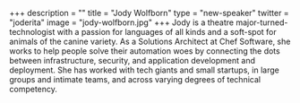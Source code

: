 +++
description = ""
title = "Jody Wolfborn"
type = "new-speaker"
twitter = "joderita"
image = "jody-wolfborn.jpg"
+++
Jody is a theatre major-turned-technologist with a passion for languages of all kinds and a soft-spot for animals of the canine variety. As a Solutions Architect at Chef Software, she works to help people solve their automation woes by connecting the dots between infrastructure, security, and application development and deployment. She has worked with tech giants and small startups, in large groups and intimate teams, and across varying degrees of technical competency.
